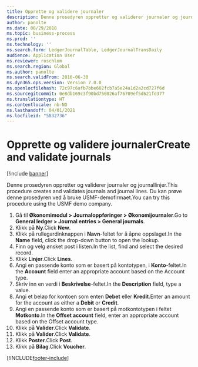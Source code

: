 ```yaml
---
title: Opprette og validere journaler
description: Denne prosedyren oppretter og validerer journaler og journallinjer.
author: panolte
ms.date: 08/29/2018
ms.topic: business-process
ms.prod: ''
ms.technology: ''
ms.search.form: LedgerJournalTable, LedgerJournalTransDaily
audience: Application User
ms.reviewer: roschlom
ms.search.region: Global
ms.author: panolte
ms.search.validFrom: 2016-06-30
ms.dyn365.ops.version: Version 7.0.0
ms.openlocfilehash: 72c97c6afb7bbe602fcb7a5e24a1d2a2cd727f6d
ms.sourcegitcommit: 0e8db169c3f90bd750826af76709ef5d621fd377
ms.translationtype: HT
ms.contentlocale: nb-NO
ms.lasthandoff: 04/01/2021
ms.locfileid: "5832736"
---
```

# <a name="create-and-validate-journals"></a><span data-ttu-id="e4e72-103">Opprette og validere journaler</span><span class="sxs-lookup"><span data-stu-id="e4e72-103">Create and validate journals</span></span>

[!include [banner](../../includes/banner.md)]

<span data-ttu-id="e4e72-104">Denne prosedyren oppretter og validerer journaler og journallinjer.</span><span class="sxs-lookup"><span data-stu-id="e4e72-104">This procedure creates and validates journals and journal lines.</span></span> <span data-ttu-id="e4e72-105">Du kan prøve denne prosedyren ved å bruke USMF-demofirmaet.</span><span class="sxs-lookup"><span data-stu-id="e4e72-105">You can try this procedure using the USMF demo company.</span></span>  

1. <span data-ttu-id="e4e72-106">Gå til **Økonomimodul > Journaloppføringer > Økonomijournaler**.</span><span class="sxs-lookup"><span data-stu-id="e4e72-106">Go to **General ledger > Journal entries > General journals**.</span></span>
2. <span data-ttu-id="e4e72-107">Klikk på **Ny**.</span><span class="sxs-lookup"><span data-stu-id="e4e72-107">Click **New**.</span></span>
3. <span data-ttu-id="e4e72-108">Klikk på rullegardinknappen i **Navn**-feltet for å åpne oppslaget.</span><span class="sxs-lookup"><span data-stu-id="e4e72-108">In the **Name** field, click the drop-down button to open the lookup.</span></span>
4. <span data-ttu-id="e4e72-109">Finn og velg ønsket post i listen.</span><span class="sxs-lookup"><span data-stu-id="e4e72-109">In the list, find and select the desired record.</span></span>
5. <span data-ttu-id="e4e72-110">Klikk **Linjer**.</span><span class="sxs-lookup"><span data-stu-id="e4e72-110">Click **Lines**.</span></span>
6. <span data-ttu-id="e4e72-111">Angi en passende konto som er basert på kontotypen, i **Konto**-feltet.</span><span class="sxs-lookup"><span data-stu-id="e4e72-111">In the **Account** field enter an appropriate account based on the Account type.</span></span>
7. <span data-ttu-id="e4e72-112">Skriv inn en verdi i **Beskrivelse**-feltet.</span><span class="sxs-lookup"><span data-stu-id="e4e72-112">In the **Description** field, type a value.</span></span>
8. <span data-ttu-id="e4e72-113">Angi et beløp for kontoen som enten **Debet** eller **Kredit**.</span><span class="sxs-lookup"><span data-stu-id="e4e72-113">Enter an amount for the account as either a **Debit** or **Credit**.</span></span> 
9. <span data-ttu-id="e4e72-114">Angi en passende konto som er basert på motkontotypen i feltet **Motkonto**.</span><span class="sxs-lookup"><span data-stu-id="e4e72-114">In the **Offset account** field, enter an appropriate account based on the Offset account type.</span></span>
10. <span data-ttu-id="e4e72-115">Klikk på **Valider**.</span><span class="sxs-lookup"><span data-stu-id="e4e72-115">Click **Validate**.</span></span>
11. <span data-ttu-id="e4e72-116">Klikk på **Valider**.</span><span class="sxs-lookup"><span data-stu-id="e4e72-116">Click **Validate**.</span></span>
12. <span data-ttu-id="e4e72-117">Klikk **Poster**.</span><span class="sxs-lookup"><span data-stu-id="e4e72-117">Click **Post**.</span></span>
13. <span data-ttu-id="e4e72-118">Klikk på **Bilag**.</span><span class="sxs-lookup"><span data-stu-id="e4e72-118">Click **Voucher**.</span></span>



[!INCLUDE[footer-include](../../../includes/footer-banner.md)]